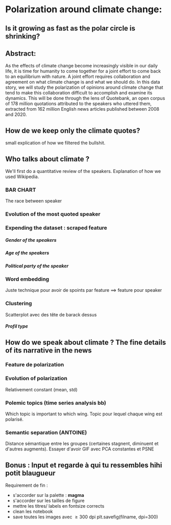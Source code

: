 # Polarization around climate change: 
## Is it growing as fast as the polar circle is shrinking? 

## Abstract:
As the effects of climate change become increasingly visible in our daily life, it is time for humanity to come together for a joint effort to come back to an equilibrium with nature. A joint effort requires collaboration and agreement on what climate change is and what we should do. In this data story, we will study the polarization of opinions around climate change that tend to make this collaboration difficult to accomplish and examine its dynamics. This will be done through the lens of Quotebank, an open corpus of 178 million quotations
attributed to the speakers who uttered them, extracted from 162 million English news articles published between 2008 and 2020.


## How de we keep only the climate quotes?

small explication of how we filtered the bullshit.

## Who talks about climate ?

We'll first do a quantitative review of the speakers. Explanation of how we used Wikipedia.


### BAR CHART

The race between speaker

### Evolution of the most quoted speaker

### Expending the dataset : scraped feature
##### Gender of the speakers

##### Age of the speakers

##### Political party of the speaker

### Word embedding 
Juste technique pour avoir de spoints par feature ==> feature pour speaker
### Clustering 
Scatterplot avec des tête de barack dessus

##### Profil type



## How do we speak about climate ? The fine details of its narrative in the news

### Feature de polarization

### Evolution of polarization

Relativement constant (mean, std)

### Polemic topics (time series analysis bb)

Which topic is important to which wing. Topic pour lequel chaque wing est polarisé. 

### Semantic separation (ANTOINE)

Distance sémantique entre les groupes (certaines stagnent, diminuent et d'autres augments). Essayer d'avoir GIF avec PCA constantes et PSNE

## Bonus : Input et regarde à qui tu ressembles hihi potit blaugueur



Requirement de fin :

- s'accorder sur la palette : **magma**
- s'accorder sur les tailles de figure
- mettre les titres/ labels en fontsize corrects
- clean les notebook 
- save toutes les images avec $\geq 300$ dpi
plt.savefig(filname, dpi=300)






